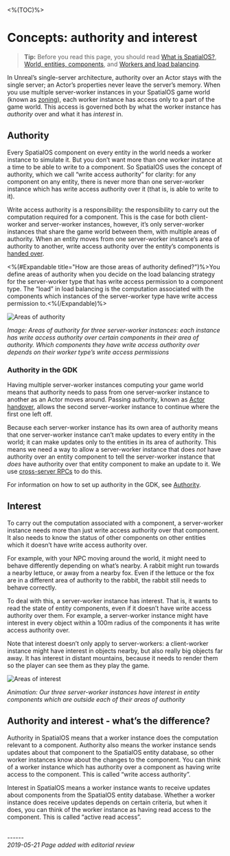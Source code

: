 <%(TOC)%>

# Concepts: authority and interest

> **Tip:** Before you read this page, you should read [What is SpatialOS?]({{urlRoot}}/content/spatialos-concepts/what-is-spatialos), [World, entities, components]({{urlRoot}}/content/spatialos-concepts/world-entities-components), and [Workers and load balancing]({{urlRoot}}/content/spatialos-concepts/workers-and-load-balancing). 

In Unreal’s single-server architecture, authority over an Actor stays with the single server; an Actor’s properties never leave the server’s memory. When you use multiple server-worker instances in your SpatialOS game world (known as [zoning]({{urlRoot}}/content/spatialos-concepts/workers-and-load-balancing#zoning)),  each worker instance has access only to a part of the game world. This access is governed both by what the worker instance has _authority_ over and what it has _interest_ in.

## Authority
Every SpatialOS component on every entity in the world needs a worker instance to simulate it. But you don’t want more than one worker instance at a time to be able to write to a component. So SpatialOS uses the concept of authority, which we call “write access authority” for clarity: for any component on any entity, there is never more than one server-worker instance which has write access authority over it (that is, is able to write to it).

Write access authority is a responsibility: the responsibility to carry out the computation required for a component. This is the case for both client-worker and server-worker instances, however, it’s only server-worker instances that share the game world between them, with multiple areas of authority. When an entity moves from one server-worker instance’s area of authority to another, write access authority over the entity’s components is [handed over]({{urlRoot}}/content/actor-handover).

<%(#Expandable title="How are those areas of authority defined?")%>You define areas of authority when you decide on the load balancing strategy for the server-worker type that has write access permission to a component type. The “load” in load balancing is the computation associated with the components which instances of the server-worker type have write access permission to.<%(/Expandable)%>

![Areas of authority]({{assetRoot}}assets/screen-grabs/authority-areas.png)

_Image: Areas of authority for three server-worker instances: each instance has write access authority over certain components in their area of authority. Which components they have write access authority over depends on their worker type’s write access permissions_

### Authority in the GDK

Having multiple server-worker instances computing your game world means that authority needs to pass from one server-worker instance to another as an Actor moves around. Passing authority, known as [Actor handover]({{urlRoot}}/content/actor-handover), allows the second server-worker instance to continue where the first one left off. 

Because each server-worker instance has its own area of authority means that one server-worker instance can’t make updates to every entity in the world; it can make updates only to the entities in its area of authority. This means we need a way to allow a server-worker instance that does _not_ have authority over an entity component to tell the server-worker instance that _does_ have authority over that entity component to make an update to it. We use [cross-server RPCs]({{urlRoot}}/content/cross-server-rpcs) to do this.

For information on how to set up authority in the GDK, see [Authority]({{urlRoot}}/content/authority).

## Interest
To carry out the computation associated with a component, a server-worker instance needs more than just write access authority over that component. It also needs to know the status of other components on other entities which it doesn’t have write access authority over.

For example, with your NPC moving around the world, it might need to behave differently depending on what’s nearby. A rabbit might run towards a nearby lettuce, or away from a nearby fox. Even if the lettuce or the fox are in a different area of authority to the rabbit, the rabbit still needs to behave correctly.

To deal with this, a server-worker instance has interest. That is, it wants to read the state of entity components, even if it doesn’t have write access authority over them.
For example, a server-worker instance might have interest in every object within a 100m radius of the components it has write access authority over. 

Note that interest doesn’t only apply to server-workers: a client-worker instance might have interest in objects nearby, but also really big objects far away. It has interest in distant mountains, because it needs to render them so the player can see them as they play the game.

![Areas of interest]({{assetRoot}}assets/screen-grabs/interest-areas.gif)

_Animation: Our three server-worker instances have interest in entity components which are outside each of their areas of authority_

## Authority and interest - what’s the difference?

Authority in SpatialOS means that a worker instance does the computation relevant to a component. Authority also means the worker instance sends updates about that component to the SpatialOS entity database, so other worker instances know about the changes to the component. You can think of a worker instance which has authority over a component as having write access to the component. This is called “write access authority”.

Interest in SpatialOS means a worker instance wants to receive updates about components from the SpatialOS entity database. Whether a worker instance does receive updates depends on certain criteria, but when it does, you can think of the worker instance as having read access to the component. This is called “active read access”.

<!--
TODO
WIP QBI doc: https://improbableio.atlassian.net/browse/UNR-1210
-->
</br>------</br>
_2019-05-21 Page added with editorial review_